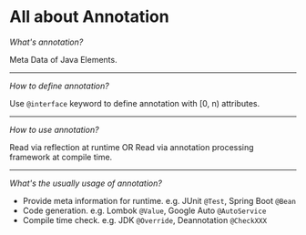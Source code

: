 # All about Annotation

*What's annotation?*

Meta Data of Java Elements.

---
*How to define annotation?*

Use `@interface` keyword to define annotation with [0, n) attributes.

---
*How to use annotation?*

Read via reflection at runtime OR Read via annotation processing framework at compile time.

---
*What's the usually usage of annotation?*

- Provide meta information for runtime. e.g. JUnit `@Test`, Spring Boot `@Bean`
- Code generation. e.g. Lombok `@Value`, Google Auto `@AutoService`
- Compile time check. e.g. JDK `@Override`, Deannotation `@CheckXXX`
